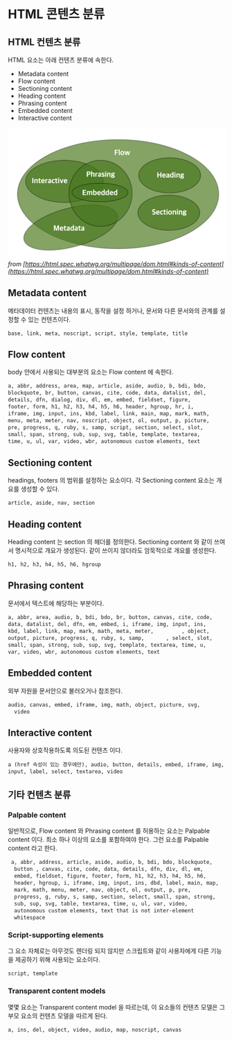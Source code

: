 # HTML 콘텐츠 분류

## HTML 컨텐츠 분류

HTML 요소는 아래 컨텐츠 분류에 속한다.

- Metadata content
- Flow content
- Sectioning content
- Heading content
- Phrasing content
- Embedded content
- Interactive content

![content](./assets/contents.png)
*from [https://html.spec.whatwg.org/multipage/dom.html#kinds-of-content](https://html.spec.whatwg.org/multipage/dom.html#kinds-of-content)*


## Metadata content

메타데이터 컨텐츠는 내용의 표시, 동작을 설정 하거나, 문서와 다른 문서와의 관계를 설정할 수 있는 컨텐츠이다.

```
base, link, meta, noscript, script, style, template, title
```

## Flow content

body 안에서 사용되는 대부분의 요소는 Flow content 에 속한다.

```
a, abbr, address, area, map, article, aside, audio, b, bdi, bdo,
blockquote, br, button, canvas, cite, code, data, datalist, del,
details, dfn, dialog, div, dl, em, embed, fieldset, figure,
footer, form, h1, h2, h3, h4, h5, h6, header, hgroup, hr, i,
iframe, img, input, ins, kbd, label, link, main, map, mark, math,
menu, meta, meter, nav, noscript, object, ol, output, p, picture,
pre, progress, q, ruby, s, samp, script, section, select, slot,
small, span, strong, sub, sup, svg, table, template, textarea,
time, u, ul, var, video, wbr, autonomous custom elements, text
```

## Sectioning content

headings, footers 의 범위를 설정하는 요소이다.
각 Sectioning content 요소는 개요를 생성할 수 있다.

```
article, aside, nav, section
```

## Heading content

Heading content 는 section 의 헤더를 정의한다. 
Sectioning content 와 같이 쓰여서 명시적으로 개요가 생성된다. 같이 쓰이지 않더라도 암묵적으로 개요를 생성한다.

```
h1, h2, h3, h4, h5, h6, hgroup
```

## Phrasing content

문서에서 텍스트에 해당하는 부분이다.

```
a, abbr, area, audio, b, bdi, bdo, br, button, canvas, cite, code,
data, datalist, del, dfn, em, embed, i, iframe, img, input, ins,
kbd, label, link, map, mark, math, meta, meter,         , object,
output, picture, progress, q, ruby, s, samp,       , select, slot,
small, span, strong, sub, sup, svg, template, textarea, time, u,
var, video, wbr, autonomous custom elements, text
```

## Embedded content

외부 자원을 문서안으로 불러오거나 참조한다. 

```
audio, canvas, embed, iframe, img, math, object, picture, svg,
  video
```

## Interactive content

사용자와 상호작용하도록 의도된 컨텐츠 이다.

```
a (href 속성이 있는 경우에만), audio, button, details, embed, iframe, img, input, label, select, textarea, video
```

## 기타 컨텐츠 분류


### Palpable content

일반적으로, Flow content 와 Phrasing content 를 허용하는 요소는 Palpable content 이다. 최소 하나 이상의 요소를 포함하여야 한다. 그런 요소를 Palpable content 라고 한다.

```
 a, abbr, address, article, aside, audio, b, bdi, bdo, blockquote,
  button , canvas, cite, code, data, details, dfn, div, dl, em,
  embed, fieldset, figure, footer, form, h1, h2, h3, h4, h5, h6,
  header, hgroup, i, iframe, img, input, ins, dbd, label, main, map,
  mark, math, menu, meter, nav, object, ol, output, p, pre,
  progress, g, ruby, s, samp, section, select, small, span, strong,
  sub, sup, svg, table, textarea, time, u, ul, var, video,
  autonomous custom elements, text that is not inter-element
  whitespace
```


### Script-supporting elements

그 요소 자체로는 아무것도 렌더링 되지 않지만 스크립트와 같이 사용자에게 다른 기능을 제공하기 위해 사용되는 요소이다.

```
script, template
```

### Transparent content models

몇몇 요소는 Transparent content model 을 따르는데, 이 요소들의 컨텐츠 모델은 그 부모 요소의 컨텐츠 모델을 따르게 된다.

```
a, ins, del, object, video, audio, map, noscript, canvas
```
